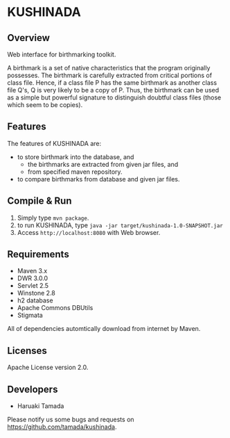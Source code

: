 # KUSHINADA

## Overview

Web interface for birthmarking toolkit.

A birthmark is a set of native characteristics that the program
originally possesses. The birthmark is carefully extracted from
critical portions of class file. Hence, if a class file P has the same
birthmark as another class file Q's, Q is very likely to be a copy of
P. Thus, the birthmark can be used as a simple but powerful signature
to distinguish doubtful class files (those which seem to be copies).

## Features

The features of KUSHINADA are:
* to store birthmark into the database, and
    * the birthmarks are extracted from given jar files, and
    * from specified maven repository.
* to compare birthmarks from database and given jar files.

## Compile & Run

1. Simply type ```mvn package```.
2. to run KUSHINADA, type ```java -jar target/kushinada-1.0-SNAPSHOT.jar```
3. Access ```http://localhost:8080``` with Web browser.

## Requirements

* Maven 3.x
* DWR 3.0.0
* Servlet 2.5
* Winstone 2.8
* h2 database
* Apache Commons DBUtils
* Stigmata

All of dependencies automtically download from internet by Maven.

## Licenses

Apache License version 2.0.

## Developers

* Haruaki Tamada

Please notify us some bugs and requests on https://github.com/tamada/kushinada.